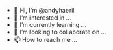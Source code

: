 - 👋 Hi, I’m @andyhaeril
- 👀 I’m interested in ...
- 🌱 I’m currently learning ...
- 💞️ I’m looking to collaborate on ...
- 📫 How to reach me ...

<!---
andyhaeril/andyhaeril is a ✨ special ✨ repository because its `README.md` (this file) appears on your GitHub profile.
You can click the Preview link to take a look at your changes.
--->
